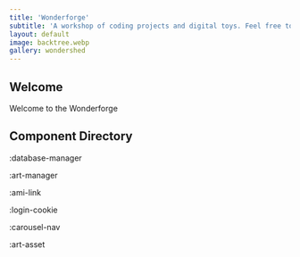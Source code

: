 ```yaml
---
title: 'Wonderforge'
subtitle: 'A workshop of coding projects and digital toys. Feel free to touch anything, it was probably already broken before you got here!'
layout: default
image: backtree.webp
gallery: wondershed
---
```


## Welcome

Welcome to the Wonderforge

## Component Directory

:database-manager

:art-manager

:ami-link

:login-cookie

:carousel-nav

:art-asset
